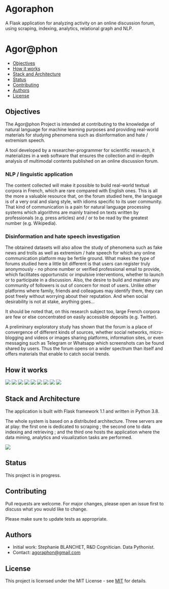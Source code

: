 # Agoraphon
A Flask application for analyzing activity on an online discussion forum, using scraping, indexing, analytics, relational graph and NLP.

# Agor@phon

* [Objectives](#objectives)
* [How it works](#how-it-works)
* [Stack and Architecture](#stack-and-architecture)
* [Status](#status)
* [Contributing](#contributing)
* [Authors](#authors)
* [License](#license) 


## Objectives

The Agor@phon Project is intended at contributing to the knowledge of natural language for machine learning purposes and providing real-world materials for studying phenomena such as disinformation and hate / extremism speech.

A tool developed by a researcher-programmer for scientific research, it materializes in a web software that ensures the collection and in-depth analysis of multimodal contents published on an online discussion forum.  


### NLP / linguistic application

The content collected will make it possible to build real-world textual corpora in French, which are rare compared with English ones. This is all the more a valuable resource that, on the forum studied here, the language is of a very oral and slang style, with idioms specific to its user community. That kind of communication is a pain for natural language processing systems which algorithms are mainly trained on texts written by professionals (e.g. press articles) and / or to be read by the greatest number (e.g. Wikipedia).


### Disinformation and hate speech investigation

The obtained datasets will also allow the study of phenomena such as fake news and trolls as well as extremism / hate speech for which any online communication platform may be fertile ground. What makes the type of forums studied here a little bit different is that users can register truly anonymously - no phone number or verified professional email to provide, which facilitates opportunistic or impulsive interventions, whether to launch or to participate in a discussion. Also, the desire to build and maintain any community of followers is out of concern for most of users. Unlike other platforms where family, friends and colleagues may identify them, they can post freely without worrying about their reputation. And when social desirability is not at stake, anything goes…

It should be noted that, on this research subject too, large French corpora are few or else concentrated on easily accessible deposits (e.g. Twitter).

A preliminary exploratory study has shown that the forum is a place of convergence of different kinds of sources, whether social networks, micro-blogging and videos or images sharing platforms, information sites, or even messaging such as Telegram or Whatsapp which screenshots can be found shared by users. Thus the forum opens on a wider spectrum than itself and offers materials that enable to catch social trends.


## How it works

<img src="Agoraphon_design/Agoraphon_search.png">
<img src="Agoraphon_design/Agoraphon_select.png">
<img src="Agoraphon_design/Agoraphon_analyze_topic.png">
<img src="Agoraphon_design/Agoraphon_nlp_annotator.png">
<img src="Agoraphon_design/Agoraphon_extract_ne.png">
<img src="Agoraphon_design/Agoraphon_source_annotator.png">
<img src="Agoraphon_design/Agoraphon_select_bulk.png">
<img src="Agoraphon_design/Agoraphon_analyze_bulk.png">
<img src="Agoraphon_design/Agoraphon_analyze_user.png">


## Stack and Architecture

The application is built with Flask framework 1.1 and written in Python 3.8.

The whole system is based on a distributed architecture. Three servers are at play: the first one is dedicated to scraping ; the second one to data indexing and retrieving ; and the third one hosts the application where the data mining, analytics and visualization tasks are performed.

<img src="Agoraphon_design/Agoraphon_architecture.png">

 
## Status

This project is in progress.


## Contributing

Pull requests are welcome. For major changes, please open an issue first to discuss what you would like to change.

Please make sure to update tests as appropriate.


## Authors

- Initial work: Stephanie BLANCHET, R&D Cognitician. Data Pythonist.
- Contact: agoraphon@gmail.com


## License

This project is licensed under the MIT License - see [MIT](https://choosealicense.com/licenses/mit/) for details.
